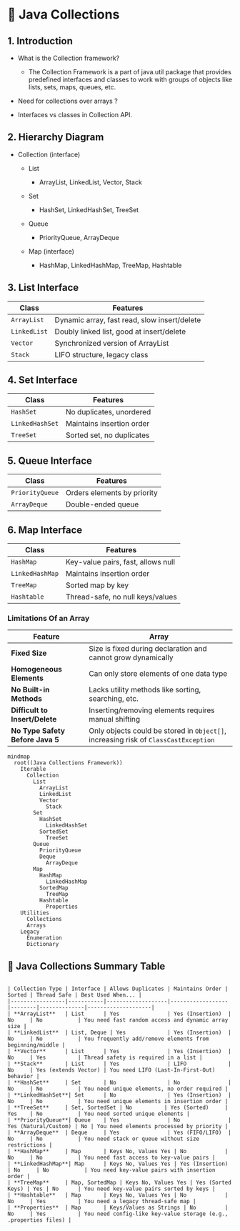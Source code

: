 # 🧠 Java Collections

 ## 1. Introduction
   - What is the Collection framework?
      - The Collection Framework is a part of java.util package that provides predefined interfaces and classes to work with groups of objects like lists, sets,    maps, queues, etc.

   - Need for collections over arrays ?


   - Interfaces vs classes in Collection API.


## 2. Hierarchy Diagram
- Collection (interface)

   - List

     - ArrayList, LinkedList, Vector, Stack

   - Set

     - HashSet, LinkedHashSet, TreeSet

   - Queue

     - PriorityQueue, ArrayDeque

    - Map (interface)

      - HashMap, LinkedHashMap, TreeMap, Hashtable
## 3. List Interface

| Class        | Features                                     |
| ------------ | -------------------------------------------- |
| `ArrayList`  | Dynamic array, fast read, slow insert/delete |
| `LinkedList` | Doubly linked list, good at insert/delete    |
| `Vector`     | Synchronized version of ArrayList            |
| `Stack`      | LIFO structure, legacy class                 |


## 4. Set Interface

| Class           | Features                  |
| --------------- | ------------------------- |
| `HashSet`       | No duplicates, unordered  |
| `LinkedHashSet` | Maintains insertion order |
| `TreeSet`       | Sorted set, no duplicates |

## 5. Queue Interface
| Class           | Features                    |
| --------------- | --------------------------- |
| `PriorityQueue` | Orders elements by priority |
| `ArrayDeque`    | Double-ended queue          |




## 6. Map Interface
| Class           | Features                           |
| --------------- | ---------------------------------- |
| `HashMap`       | Key-value pairs, fast, allows null |
| `LinkedHashMap` | Maintains insertion order          |
| `TreeMap`       | Sorted map by key                  |
| `Hashtable`     | Thread-safe, no null keys/values   |

### Limitations Of an Array

| Feature                          | Array                                                                               |
| -------------------------------- | ----------------------------------------------------------------------------------- |
| **Fixed Size**                   | Size is fixed during declaration and cannot grow dynamically                        |
| **Homogeneous Elements**         | Can only store elements of one data type                                            |
| **No Built-in Methods**          | Lacks utility methods like sorting, searching, etc.                                 |
| **Difficult to Insert/Delete**   | Inserting/removing elements requires manual shifting                                |
| **No Type Safety Before Java 5** | Only objects could be stored in `Object[]`, increasing risk of `ClassCastException` |


```mermaid
mindmap
  root((Java Collections Framework))
    Iterable
      Collection
        List
          ArrayList
          LinkedList
          Vector
            Stack
        Set
          HashSet
            LinkedHashSet
          SortedSet
            TreeSet
        Queue
          PriorityQueue
          Deque
            ArrayDeque
        Map
          HashMap
            LinkedHashMap
          SortedMap
            TreeMap
          Hashtable
            Properties
    Utilities
      Collections
      Arrays
    Legacy
      Enumeration
      Dictionary
```




## 📘 Java Collections Summary Table
```mermaid

| Collection Type | Interface | Allows Duplicates | Maintains Order | Sorted | Thread Safe | Best Used When... |
|-----------------|-----------|-------------------|------------------|--------|--------------|--------------------|
| **ArrayList**   | List      | Yes               | Yes (Insertion)  | No     | No           | You need fast random access and dynamic array size |
| **LinkedList**  | List, Deque | Yes             | Yes (Insertion)  | No     | No           | You frequently add/remove elements from beginning/middle |
| **Vector**      | List      | Yes               | Yes (Insertion)  | No     | Yes          | Thread safety is required in a list |
| **Stack**       | List      | Yes               | LIFO             | No     | Yes (extends Vector) | You need LIFO (Last-In-First-Out) behavior |
| **HashSet**     | Set       | No                | No               | No     | No           | You need unique elements, no order required |
| **LinkedHashSet**| Set      | No                | Yes (Insertion)  | No     | No           | You need unique elements in insertion order |
| **TreeSet**     | Set, SortedSet | No          | Yes (Sorted)     | Yes    | No           | You need sorted unique elements |
| **PriorityQueue**| Queue    | Yes               | No               | Yes (Natural/Custom) | No | You need elements processed by priority |
| **ArrayDeque**  | Deque     | Yes               | Yes (FIFO/LIFO)  | No     | No           | You need stack or queue without size restrictions |
| **HashMap**     | Map       | Keys No, Values Yes | No            | No     | No           | You need fast access to key-value pairs |
| **LinkedHashMap**| Map      | Keys No, Values Yes | Yes (Insertion) | No     | No           | You need key-value pairs with insertion order |
| **TreeMap**     | Map, SortedMap | Keys No, Values Yes | Yes (Sorted Keys) | Yes | No      | You need key-value pairs sorted by keys |
| **Hashtable**   | Map       | Keys No, Values Yes | No            | No     | Yes          | You need a legacy thread-safe map |
| **Properties**  | Map       | Keys/Values as Strings | No         | No     | Yes          | You need config-like key-value storage (e.g., .properties files) |
```
